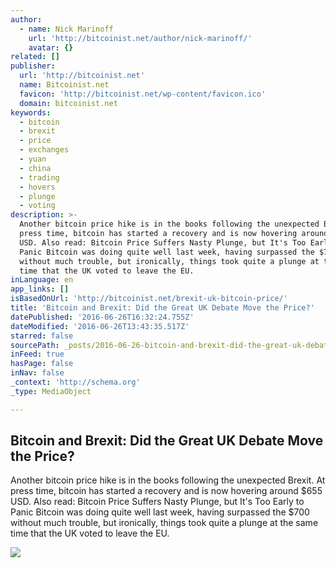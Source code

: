 ```yaml
---
author:
  - name: Nick Marinoff
    url: 'http://bitcoinist.net/author/nick-marinoff/'
    avatar: {}
related: []
publisher:
  url: 'http://bitcoinist.net'
  name: Bitcoinist.net
  favicon: 'http://bitcoinist.net/wp-content/favicon.ico'
  domain: bitcoinist.net
keywords:
  - bitcoin
  - brexit
  - price
  - exchanges
  - yuan
  - china
  - trading
  - hovers
  - plunge
  - voting
description: >-
  Another bitcoin price hike is in the books following the unexpected Brexit. At
  press time, bitcoin has started a recovery and is now hovering around $655
  USD. Also read: Bitcoin Price Suffers Nasty Plunge, but It's Too Early to
  Panic Bitcoin was doing quite well last week, having surpassed the $700
  without much trouble, but ironically, things took quite a plunge at the same
  time that the UK voted to leave the EU.
inLanguage: en
app_links: []
isBasedOnUrl: 'http://bitcoinist.net/brexit-uk-bitcoin-price/'
title: 'Bitcoin and Brexit: Did the Great UK Debate Move the Price?'
datePublished: '2016-06-26T16:32:24.755Z'
dateModified: '2016-06-26T13:43:35.517Z'
starred: false
sourcePath: _posts/2016-06-26-bitcoin-and-brexit-did-the-great-uk-debate-move-the-price.md
inFeed: true
hasPage: false
inNav: false
_context: 'http://schema.org'
_type: MediaObject

---
```

<article style=""><h1>Bitcoin and Brexit: Did the Great UK Debate Move the Price?</h1><p>Another bitcoin price hike is in the books following the unexpected Brexit. At press time, bitcoin has started a recovery and is now hovering around $655 USD. Also read: Bitcoin Price Suffers Nasty Plunge, but It's Too Early to Panic Bitcoin was doing quite well last week, having surpassed the $700 without much trouble, but ironically, things took quite a plunge at the same time that the UK voted to leave the EU.</p><img src="http://masterinvestor.co.uk/wp-content/uploads/2015/12/brexit-2.jpg" /></article>
